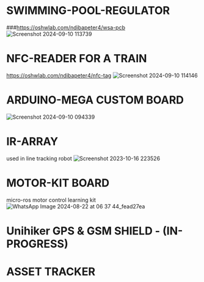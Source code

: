 # SWIMMING-POOL-REGULATOR
###https://oshwlab.com/ndibapeter4/wsa-pcb
![Screenshot 2024-09-10 113739](https://github.com/user-attachments/assets/898ca203-6662-443a-ac23-6db99e3e585c)

# NFC-READER FOR A TRAIN
https://oshwlab.com/ndibapeter4/nfc-tag
![Screenshot 2024-09-10 114146](https://github.com/user-attachments/assets/d512574a-59af-4728-8e53-157a48316f15)

# ARDUINO-MEGA CUSTOM BOARD
![Screenshot 2024-09-10 094339](https://github.com/user-attachments/assets/45413975-3dd6-49a6-98af-1f19cd301ecd)

# IR-ARRAY
used in line tracking robot
![Screenshot 2023-10-16 223526](https://github.com/user-attachments/assets/3f80c788-f739-41b0-afe8-42b773ef7f74)

# MOTOR-KIT BOARD
micro-ros motor control learning kit
![WhatsApp Image 2024-08-22 at 06 37 44_fead27ea](https://github.com/user-attachments/assets/46265f90-ea3d-4042-9f53-f933ec7b34d7)

# Unihiker GPS & GSM SHIELD - (IN-PROGRESS)

# ASSET TRACKER
